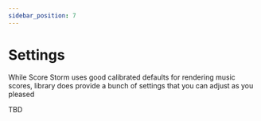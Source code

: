 ```yaml
---
sidebar_position: 7
---
```


# Settings

While Score Storm uses good calibrated defaults for rendering music scores, library does provide a bunch of settings that you can adjust as you pleased

TBD
